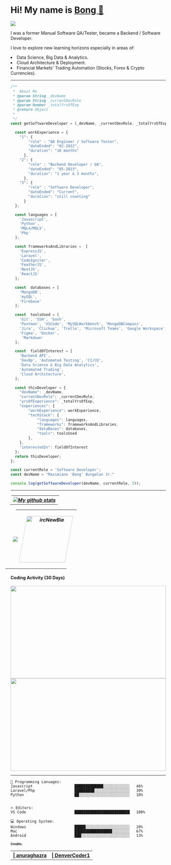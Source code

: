 <p align="left">
  <h1 align="left">  Hi!   My name is  <a href="https://github.com/ircNewBie"> Bong  👋</a> </h1>
</p>
<p align="left">
  <a align="center" href="https://github.com/DenverCoder1/readme-typing-svg"><img src="https://readme-typing-svg.herokuapp.com?&font=IBM+Plex+Sans&color=4DD091&size=25&lines=Welcome+to+my+GitHub+Page.;I+am+a+Backend+Developer.;A+former+Software+QA/+Tester.;I+do+have+experience+in;░░░░JavaScript░░░░++;░░░░░░Python░░░░░░++;░░░░░MQL4/MQL5░░░░░++;░░░andFewOthersMore░░░++;░░░░░░░░░░░░░░░░░░+;" /></a>
</p>
<p>
  I was a former Manual Software QA/Tester, became a Backend / Software Developer. 
</p>
<p>
   I love to explore new learning horizons especially in areas of:
  <li>
          Data Science, Big Data & Analytics.
  </li>
  <li>
          Cloud Architecture & Deployment.
  </li>
  <li>
          Financial Markets' Trading Automation (Stocks, Forex & Crypto Currencies).
  </li>
</p>
<hr>

```javascript
/**
 *  About Me
 * @param String _devName
 * @param String _currentDevRole
 * @param Number _totalYrsOfExp
 * @return Object 
 *
 */
const getSoftwareDeveloper = (_devName, _currentDevRole, _totalYrsOfExp) => {

  const workExperience = {
    "1": {
        "role" : "QA Engineer / Software Tester",
        "dateEnded": "02-2022",
        "duration": "10 months"
      },
    "2": {
        "role" : "Backend Developer / QA",
        "dateEnded": "05-2023",
        "duration": "1 year & 3 months",
      },
    "3": {
        "role" : "Software Developer",
        "dateEnded": "Current",
        "duration": "still counting"
      }
  };

  const languages = [
    'Javascript', 
    'Python', 
    'MQL4/MQL5',
    'Php'
  ];

  const frameworksAndLibraries =  [
    'ExpressJS', 
    'Laravel',
    'CodeIgniter',
    'FeatherJS',
    'NextJS',
    'ReactJS'
  ];

  const  databases = [
    'MongoDB', 
    'mySQL', 
    'Firebase'
  ];

  const  toolsUsed = [
    'Git', 'SSH', 'bash',
    'Postman', 'VSCode', 'MySQLWorkbench', 'MongoDBCompass', 
    'Jira', 'Clickup', 'Trello', 'Microsoft Teams', 'Google Workspace', 
    'Figma', 'Docker', 
     'Markdown'
  ];

  const  fieldOfInterest = [
    'Backend API',
    'DevOp', 'Automated Testing', 'CI/CD', 
    'Data Science & Big Data Analytics',
    'Automated Trading',
    'Cloud Architecture',
  ];

  const thisDeveloper = { 
    "devName": _devName,
    "currentDevRole": _currentDevRole,
    "yrsOfExperience": _totalYrsOfExp,
    "experiences": {
        "workExperience": workExperience,
        "techStack": {
            "languages": languages,
            "frameworks": frameworksAndLibraries,
            "dataBases": databases,
            "tools": toolsUsed
        },
    },
    "interestedIn": fieldOfInterest
  };
  return thisDeveloper;
};

const currentRole = 'Software Developer';
const devName = "Maximiano 'Bong' Bungalan Jr."

console.log(getSoftwareDeveloper(devName, currentRole, 3));

```
<hr>
<table style= "border: none; transform:skewX(-10deg);" >
  <th>
      <a href="https://github.com/ircNewBie/ircNewBie"><img align="center" src="https://github-readme-stats.vercel.app/api?username=ircNewBie&show_icons=true&include_all_commits=true&theme=onedark" alt="My github stats" />
      </a>
  </th>
<table style= "border: none; transform:skewX(-10deg);">
  <tr>
    <th>
      <a href="https://github.com/ircNewBie/ircNewBie">
        <img align="center" src="https://github-readme-stats.vercel.app/api/top-langs/?username=ircNewBie&layout=compact&theme=onedark" />
      </a>
    </th>
    <th>
      <p align="center">
        <img align="center" height="150em" src="https://github-readme-streak-stats.herokuapp.com/?user=ircNewBie&theme=onedark" alt="ircNewBie" />
      </p>
    </th>
    </tr>
</table>


#### Coding Activity (30 Days)

<a href="https://wakatime.com/@ircNewBie"><img src="https://wakatime.com/share/@ircNewBie/ddff9ecb-e20e-4815-b2c6-ce1d437070ce.png" style="width:100%; height:300px" /></a>
<a href="https://wakatime.com/@ircNewBie"><img src="https://wakatime.com/share/@ircNewBie/a91de8ef-5545-423c-a201-7ce87543ff13.png" style = "width:100%; height:300px" /></a>

<hr>


```text
💬 Programming Lanuages:
Javascript                   █████████████░░░░░░░░░░░░   46%
Laravel/Php                  █████████░░░░░░░░░░░░░░░░   30%
Python                       ██░░░░░░░░░░░░░░░░░░░░░░░   10%


🔥 Editors:
VS Code                      █████████████████████████   100%

💻 Operating System:
Windows                      █████░░░░░░░░░░░░░░░░░░░░   20%
Mac                          █████████████████░░░░░░░░   67%
Android                      ███░░░░░░░░░░░░░░░░░░░░░░   13%

```

<h4 style="font-size:10px"> Credits: </h4>
  <table>
      <th><a href="https://github.com/anuraghazra/github-readme-stats" > | anuraghazra  </a> </th>
      <th><a href="https://github.com/DenverCoder1/readme-typing-svg" > | DenverCoder1 </a> </th>
   </table>
